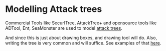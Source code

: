 # Modelling Attack trees

Commercial Tools like SecurITree, AttackTree+ and opensource tools like ADTool, Ent, SeaMonster are used to model 
[attack trees](../methods/attack-trees.md).

And since this is just about drawing boxes, and drawing tool will do. Also, writing the tree is very common and 
will suffice. See examples of that [here](https://tymyrddin.github.io/attack-trees/).